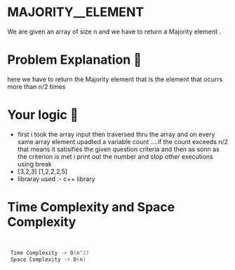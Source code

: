 # MAJORITY__ELEMENT
We are given an array of size n and we have to return a Majority element .
# Problem Explanation 🚀

here we have to return the Majority element that is the element that ocurrs more than n/2 times

# Your logic 🤯
* first i took the array input then traversed thru the array and on every same array element upadted a variable count ....if the count exceeds n/2 that means 
it satisifies the given question criteria and then as sonn as the criterion is met i print out the number and stop other executions using break
* [3,2,3]  [1,2,2,2,5]
* libraray used :- <iostream> c++ library

# Time Complexity and Space Complexity
```cpp


 Time Complexity -> O(n^2)
 Space Complexity -> O(n)

```
